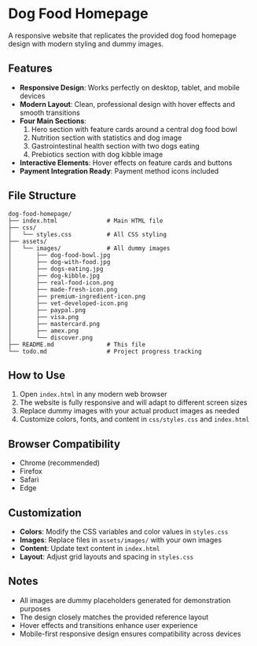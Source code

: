 # Dog Food Homepage

A responsive website that replicates the provided dog food homepage design with modern styling and dummy images.

## Features

- **Responsive Design**: Works perfectly on desktop, tablet, and mobile devices
- **Modern Layout**: Clean, professional design with hover effects and smooth transitions
- **Four Main Sections**:
  1. Hero section with feature cards around a central dog food bowl
  2. Nutrition section with statistics and dog image
  3. Gastrointestinal health section with two dogs eating
  4. Prebiotics section with dog kibble image
- **Interactive Elements**: Hover effects on feature cards and buttons
- **Payment Integration Ready**: Payment method icons included

## File Structure

```
dog-food-homepage/
├── index.html              # Main HTML file
├── css/
│   └── styles.css          # All CSS styling
├── assets/
│   └── images/             # All dummy images
│       ├── dog-food-bowl.jpg
│       ├── dog-with-food.jpg
│       ├── dogs-eating.jpg
│       ├── dog-kibble.jpg
│       ├── real-food-icon.png
│       ├── made-fresh-icon.png
│       ├── premium-ingredient-icon.png
│       ├── vet-developed-icon.png
│       ├── paypal.png
│       ├── visa.png
│       ├── mastercard.png
│       ├── amex.png
│       └── discover.png
├── README.md               # This file
└── todo.md                 # Project progress tracking
```

## How to Use

1. Open `index.html` in any modern web browser
2. The website is fully responsive and will adapt to different screen sizes
3. Replace dummy images with your actual product images as needed
4. Customize colors, fonts, and content in `css/styles.css` and `index.html`

## Browser Compatibility

- Chrome (recommended)
- Firefox
- Safari
- Edge

## Customization

- **Colors**: Modify the CSS variables and color values in `styles.css`
- **Images**: Replace files in `assets/images/` with your own images
- **Content**: Update text content in `index.html`
- **Layout**: Adjust grid layouts and spacing in `styles.css`

## Notes

- All images are dummy placeholders generated for demonstration purposes
- The design closely matches the provided reference layout
- Hover effects and transitions enhance user experience
- Mobile-first responsive design ensures compatibility across devices


